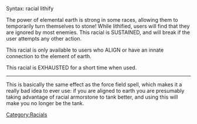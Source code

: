 Syntax: racial lithify

The power of elemental earth is strong in some races, allowing them to
temporarily turn themselves to stone! While lithified, users will find
that they are ignored by most enemies. This racial is SUSTAINED, and
will break if the user attempts any other action.

This racial is only available to users who ALIGN or have an innate
connection to the element of earth.

This racial is EXHAUSTED for a short time when used.

------------------------------------------------------------------------

This is basically the same effect as the force field spell, which makes
it a really bad idea to ever use: if you are aligned to earth you are
presumably taking advantage of racial armorstone to tank better, and
using this will make you no longer be the tank.

[Category:Racials](Category:Racials "wikilink")

